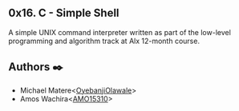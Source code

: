 ## 0x16. C - Simple Shell

A simple UNIX command interpreter written as part of the low-level programming and algorithm track at Alx 12-month course.


## Authors :black_nib:

* Michael Matere<[OyebanjiOlawale](https://github.com/Michael-Gichamu)>
* Amos Wachira<[AMO15310](https://github.com/AMO15310)>



